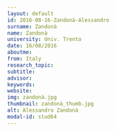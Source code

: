 ```yaml
---
layout: default 
id: 2016-08-16-Zandonà-Alessandro
surname: Zandonà
name: Zandonà
university: Univ. Trento
date: 16/08/2016
aboutme: 
from: Italy
research_topic: 
subtitle: 
advisor: 
keywords: 
website: 
img: zandonà.jpg
thumbnail: zandonà_thumb.jpg
alt: Alessandro Zandonà
modal-id: stud64
---
```

